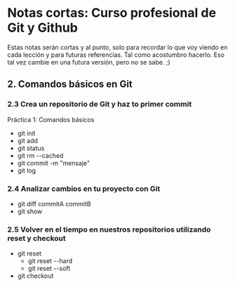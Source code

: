 # Notas cortas: Curso profesional de Git y Github

Estas notas serán cortas y al punto, solo para recordar lo que voy viendo en cada lección y
para futuras referencias. Tal como acostumbro hacerlo.
Eso tal vez cambie en una futura versión, pero no se sabe. ;)

## 2. Comandos básicos en Git
### 2.3 Crea un repositorio de Git y haz to primer commit
Práctica 1: Comandos básicos
- git init
- git add
- git status
- git rm --cached
- git commit -m "mensaje"
- git log
### 2.4 Analizar cambios en tu proyecto con Git
- git diff commitA commitB
- git show
### 2.5 Volver en el tiempo en nuestros repositorios utilizando reset y checkout
- git reset
    - git reset --hard
    - git reset --soft
- git checkout

